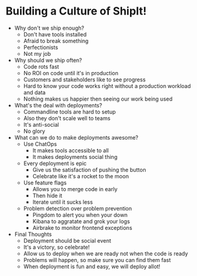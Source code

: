 Building a Culture of ShipIt!
===================

- Why don't we ship enough?
  - Don't have tools installed
  - Afraid to break something
  - Perfectionists
  - Not my job
- Why should we ship often?
  - Code rots fast
  - No ROI on code until it's in production
  - Customers and stakeholders like to see progress
  - Hard to know your code works right without a production workload and data
  - Nothing makes us happier then seeing our work being used
- What's the deal with deployments?
  - Commandline tools are hard to setup
  - Also they don't scale well to teams
  - It's anti-social
  - No glory
- What can we do to make deployments awesome?
  - Use ChatOps
    - It makes tools accessible to all
    - It makes deployments social thing
  - Every deployment is epic
    - Give us the satisfaction of pushing the button
    - Celebrate like it's a rocket to the moon
  - Use feature flags
    - Allows you to merge code in early
    - Then hide it
    - Iterate until it sucks less
  - Problem detection over problem prevention
    - Pingdom to alert you when your down
    - Kibana to aggratate and grok your logs
    - Airbrake to monitor frontend exceptions
- Final Thoughts
  - Deployment should be social event
  - It's a victory, so celebrate!
  - Allow us to deploy when we are ready not when the code is ready
  - Problems will happen, so make sure you can find them fast
  - When deployment is fun and easy, we will deploy allot!
